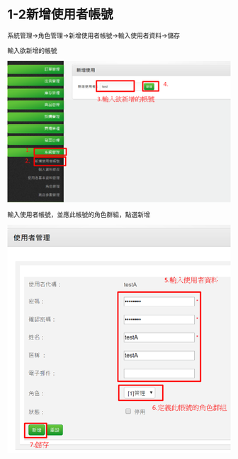 # 1-2新增使用者帳號

系統管理→角色管理→新增使用者帳號→輸入使用者資料→儲存

輸入欲新增的帳號

![](../.gitbook/assets/3.png)

輸入使用者帳號，並應此帳號的角色群組，點選新增

![](../.gitbook/assets/4.png)

